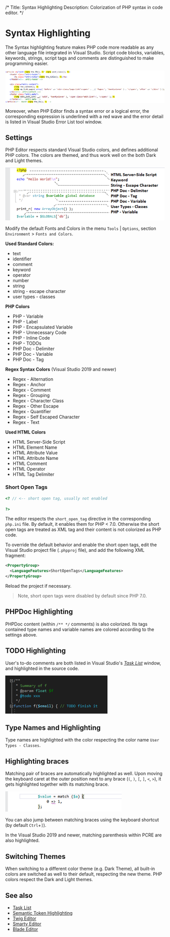 /*
Title: Syntax Highlighting
Description: Colorization of PHP syntax in code editor.
*/

# Syntax Highlighting

The Syntax highlighting feature makes PHP code more readable as any other language file integrated in Visual Studio. Script code blocks, variables, keywords, strings, script tags and comments are distinguished to make programming easier.

![PHP/HTML syntax highlighting](imgs/php-highlighting.png "PHP/HTML syntax highlighting.")

Moreover, when PHP Editor finds a syntax error or a logical error, the corresponding expression is underlined with a red wave and the error detail is listed in Visual Studio Error List tool window.

## Settings

PHP Editor respects standard Visual Studio colors, and defines additional PHP colors. The colors are themed, and thus work well on the both Dark and Light themes.

![color names](imgs/php-highlighting-colors.png)

Modify the default Fonts and Colors in the menu `Tools` | `Options`, section `Environment` > `Fonts and Colors`.

**Used Standard Colors:**

- text
- identifier
- comment
- keyword
- operator
- number
- string
- string - escape character
- user types - classes

**PHP Colors**

- PHP - Variable
- PHP - Label
- PHP - Encapsulated Variable
- PHP - Unnecessary Code
- PHP - Inline Code
- PHP - TODOs
- PHP Doc - Delimiter
- PHP Doc - Variable
- PHP Doc - Tag

**Regex Syntax Colors** (Visual Studio 2019 and newer)

- Regex - Alternation
- Regex - Anchor
- Regex - Comment
- Regex - Grouping
- Regex - Character Class
- Regex - Other Escape
- Regex - Quantifier
- Regex - Self Escaped Character
- Regex - Text

**Used HTML Colors**

- HTML Server-Side Script
- HTML Element Name
- HTML Attribute Value
- HTML Attribute Name
- HTML Comment
- HTML Operator
- HTML Tag Delimiter

### Short Open Tags

```php
<? // <-- short open tag, usually not enabled

?>
```

The editor respects the `short_open_tag` directive in the corresponding `php.ini` file. By default, it enables them for PHP &lt; 7.0. Otherwise the short open tags are treated as XML tag and their content is not colorized as PHP code.

To override the default behavior and enable the short open tags, edit the Visual Studio project file (`.phpproj` file), and add the following XML fragment:

```xml
<PropertyGroup>
  <LanguageFeatures>ShortOpenTags</LanguageFeatures>    
</PropertyGroup>
```

Reload the project if necessary.

> Note, short open tags were disabled by default since PHP 7.0.

## PHPDoc Highlighting

PHPDoc content (within `/** */` comments) is also colorized. Its tags contained type names and variable names are colored according to the settings above.

## TODO Highlighting

User's to-do comments are both listed in Visual Studio's [_Task List_](task-list) window, and highlighted in the source code.

![to-do highlighting](imgs/todo-highlight.png)

## Type Names and Highlighting

Type names are highlighted with the color respecting the color name `User Types - Classes`.

## Highlighting braces

Matching pair of braces are automatically highlighted as well. Upon moving the keyboard caret at the outer position next to any brace (`(`, `)`, `[`, `]`, `<`, `>`), it gets highlighted together with its matching brace.

![PHP brace highlighting](imgs/highlight-braces.png)

You can also jump between matching braces using the keyboard shortcut (by default `Ctrl`+`]`).

In the Visual Studio 2019 and newer, matching parenthesis within PCRE are also highlighted.

## Switching Themes

When switching to a different color theme (e.g. Dark Theme), all built-in colors are switched as well to their default, respecting the new theme. PHP colors respect the Dark and Light themes.

## See also

- [Task List](task-list)
- [Semantic Token Highlighting](word-highlighting)
- [Twig Editor](twig)
- [Smarty Editor](smarty)
- [Blade Editor](blade)
